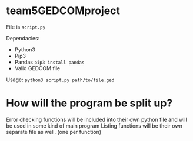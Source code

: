 # team5GEDCOMproject
File is `script.py`

Dependacies:
* Python3
* Pip3
* Pandas `pip3 install pandas`
* Valid GEDCOM file

Usage:
`python3 script.py path/to/file.ged`

# How will the program be split up?

Error checking functions will be included into their own python file and will be used in some kind of main program
Listing functions will be their own separate file as well. (one per function)
